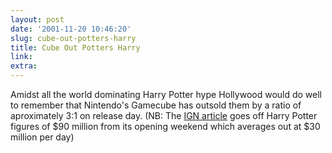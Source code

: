```yaml
---
layout: post
date: '2001-11-20 10:46:20'
slug: cube-out-potters-harry
title: Cube Out Potters Harry
link: 
extra: 
---
```


Amidst all the world dominating Harry Potter hype Hollywood would do well to remember that Nintendo's Gamecube has outsold them by a ratio of  aproximately 3:1 on release day. (NB: The [IGN article](http://cube.ign.com/news/39999.html) goes off Harry Potter figures of $90 million from its opening weekend which averages out at $30 million per day)